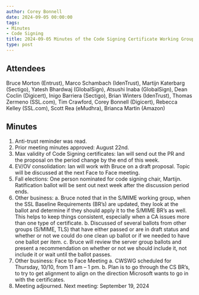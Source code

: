 ```yaml
---
author: Corey Bonnell
date: 2024-09-05 00:00:00
tags:
- Minutes
- Code Signing
title: 2024-09-05 Minutes of the Code Signing Certificate Working Group
type: post
---
```


## Attendees

Bruce Morton (Entrust), Marco Schambach (IdenTrust), Martijn Katerbarg (Sectigo), Yatesh Bhardwaj (GlobalSign), Atsushi Inaba (GlobalSign), Dean Coclin (Digicert), Inigo Barriera (Sectigo), Brian Winters (IdenTrust), Thomas Zermeno (SSL.com), Tim Crawford, Corey Bonnell (Digicert), Rebecca Kelley (SSL.com), Scott Rea (eMudhra), Brianca Martin (Amazon)

## Minutes

1.	Anti-trust reminder was read.
2.	Prior meeting minutes approved: August 22nd.
3.	Max validity of Code Signing certificates: Ian will send out the PR and the proposal on the period change by the end of this week.
4.	EV/OV consolidation: Ian will work with Bruce on a draft proposal. Topic will be discussed at the next Face to Face meeting.
5.	Fall elections: One person nominated for code signing chair, Martijn. Ratification ballot will be sent out next week after the discussion period ends.
6.	Other business: 
    a. Bruce noted that in the S/MIME working group, when the SSL Baseline Requirements (BR’s) are updated, they look at the ballot and determine if they should apply it to the S/MIME BR’s as well. This helps to keep things consistent, especially when a CA issues more than one type of certificate.
    b. Discussed of several ballots from other groups (S/MIME, TLS) that have either passed or are in draft status and whether or not we could do one clean up ballot or if we needed to have one ballot per item.
    c. Bruce will review the server group ballots and present a recommendation on whether or not we should include it, not include it or wait until the ballot passes.
7.	Other business: Face to Face Meeting 
    a. CWSWG scheduled for Thursday, 10/10, from 11 am – 1 pm.
    b. Plan is to go through the CS BR’s, to try to get alignment to align on the direction Microsoft wants to go in with the certificates.
8.	Meeting adjourned. Next meeting: September 19, 2024
